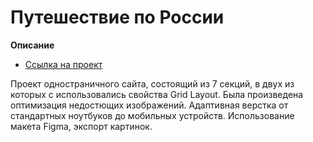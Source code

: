 # Путешествие по России
 

**Описание**
* [Ссылка на проект](https://yuliamarkowa.github.io/russian-travel/index.html)
 

 Проект одностраничного сайта, состоящий из 7 секций, в двух из которых с использовались свойства Grid Layout. 
 Была произведена оптимизация недостющих изображений.
 Адаптивная верстка от стандартных ноутбуков до мобильных устройств. 
 Использование макета Figma, экспорт картинок.
